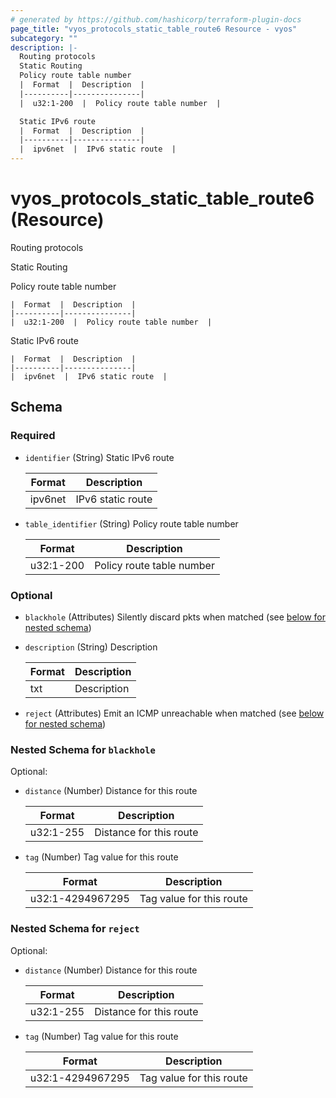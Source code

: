 ```yaml
---
# generated by https://github.com/hashicorp/terraform-plugin-docs
page_title: "vyos_protocols_static_table_route6 Resource - vyos"
subcategory: ""
description: |-
  Routing protocols
  Static Routing
  Policy route table number
  |  Format  |  Description  |
  |----------|---------------|
  |  u32:1-200  |  Policy route table number  |

  Static IPv6 route
  |  Format  |  Description  |
  |----------|---------------|
  |  ipv6net  |  IPv6 static route  |
---
```


# vyos_protocols_static_table_route6 (Resource)

Routing protocols

Static Routing

Policy route table number

    |  Format  |  Description  |
    |----------|---------------|
    |  u32:1-200  |  Policy route table number  |

Static IPv6 route

    |  Format  |  Description  |
    |----------|---------------|
    |  ipv6net  |  IPv6 static route  |



<!-- schema generated by tfplugindocs -->
## Schema

### Required

- `identifier` (String) Static IPv6 route

    |  Format  |  Description  |
    |----------|---------------|
    |  ipv6net  |  IPv6 static route  |
- `table_identifier` (String) Policy route table number

    |  Format  |  Description  |
    |----------|---------------|
    |  u32:1-200  |  Policy route table number  |

### Optional

- `blackhole` (Attributes) Silently discard pkts when matched (see [below for nested schema](#nestedatt--blackhole))
- `description` (String) Description

    |  Format  |  Description  |
    |----------|---------------|
    |  txt  |  Description  |
- `reject` (Attributes) Emit an ICMP unreachable when matched (see [below for nested schema](#nestedatt--reject))

<a id="nestedatt--blackhole"></a>
### Nested Schema for `blackhole`

Optional:

- `distance` (Number) Distance for this route

    |  Format  |  Description  |
    |----------|---------------|
    |  u32:1-255  |  Distance for this route  |
- `tag` (Number) Tag value for this route

    |  Format  |  Description  |
    |----------|---------------|
    |  u32:1-4294967295  |  Tag value for this route  |


<a id="nestedatt--reject"></a>
### Nested Schema for `reject`

Optional:

- `distance` (Number) Distance for this route

    |  Format  |  Description  |
    |----------|---------------|
    |  u32:1-255  |  Distance for this route  |
- `tag` (Number) Tag value for this route

    |  Format  |  Description  |
    |----------|---------------|
    |  u32:1-4294967295  |  Tag value for this route  |
